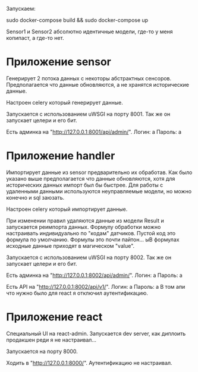 Запускаем:

sudo docker-compose build && sudo docker-compose up

Sensor1 и Sensor2 абсолютно идентичные модели, где-то у меня копипаст, а где-то нет.

# Приложение sensor

Генерирует 2 потока данных с некоторы абстрактных сенсоров.
Предполагается что данные обновляются, а не хранятся исторические данные.

Настроен celery который генерирует данные.

Запускается с использованием uWSGI на порту 8001.
Так же он запускает целери и его бит.

Есть админка на "http://127.0.0.1:8001/api/admin/".
Логин: a
Пароль: a

# Приложение handler

Импортирует данные из sensor предварительно их обработав.
Как было указано выше предполагается что данные обновляются, хотя для исторических данных импорт был бы быстрее.
Для работы с удаленными данными используются неуправляемые модели, но можно конечно и sql заюзать.

Настроен celery который импортирует данные.

При изменении правил удаляются данные из модели Result и запускается реимпорта данных.
Формулу обработки можно настраивать индивидуально по "кодам" датчиков.
Пустой код это формула по умолчанию.
Формулы это почти пайтон... ыВ формулах исходные данные приходят в магическом "value".

Запускается с использованием uWSGI на порту 8002.
Так же он запускает целери и его бит.

Есть админка на "http://127.0.0.1:8002/api/admin/".
Логин: a
Пароль: a

Есть API на "http://127.0.0.1:8002/api/v1/".
Логин: a
Пароль: a
В том апи что нужно было для react я отключил аутентификацию.


# Приложение react

Специальный UI на react-admin.
Запускается dev server, как диплоить продакшен реди я не настраивал...

Запускается на порту 8000.

Ходить в "http://127.0.0.1:8000/".
Аутентификацию не настраивал.

